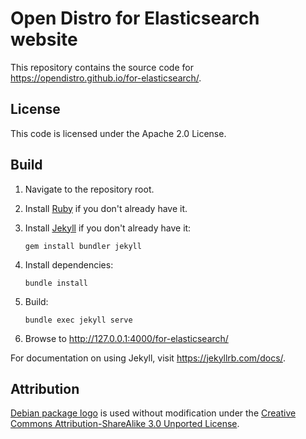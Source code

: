 # Open Distro for Elasticsearch website

This repository contains the source code for https://opendistro.github.io/for-elasticsearch/.


## License

This code is licensed under the Apache 2.0 License.


## Build

1. Navigate to the repository root.

1. Install [Ruby](https://www.ruby-lang.org/en/) if you don't already have it.

1. Install [Jekyll](https://jekyllrb.com/) if you don't already have it:

   `gem install bundler jekyll`

1. Install dependencies:

   `bundle install`

1. Build:

   `bundle exec jekyll serve`

1.  Browse to http://127.0.0.1:4000/for-elasticsearch/

For documentation on using Jekyll, visit https://jekyllrb.com/docs/.


## Attribution

[Debian package logo](https://commons.wikimedia.org/wiki/File:Application-x-deb.svg) is used without modification under the [Creative Commons Attribution-ShareAlike 3.0 Unported License](https://creativecommons.org/licenses/by-sa/3.0/).
